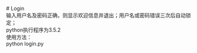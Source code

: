 <p># Login<br />输入用户名及密码正确，则显示欢迎信息并退出；用户名或密码错误三次后自动锁定；<br />python执行程序为3.5.2<br />使用方法：<br />    python login.py</p>
